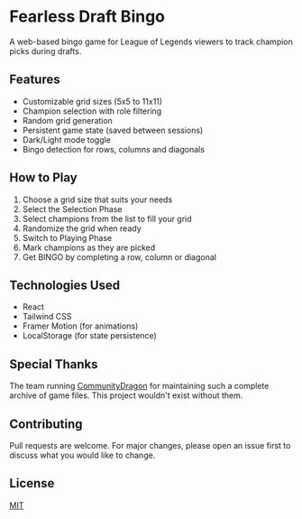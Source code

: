 # Fearless Draft Bingo

A web-based bingo game for League of Legends viewers to track champion picks during drafts.

## Features

- Customizable grid sizes (5x5 to 11x11)
- Champion selection with role filtering
- Random grid generation
- Persistent game state (saved between sessions)
- Dark/Light mode toggle
- Bingo detection for rows, columns and diagonals

## How to Play

1. Choose a grid size that suits your needs
2. Select the Selection Phase
3. Select champions from the list to fill your grid
4. Randomize the grid when ready
5. Switch to Playing Phase
6. Mark champions as they are picked
7. Get BINGO by completing a row, column or diagonal

## Technologies Used

- React
- Tailwind CSS
- Framer Motion (for animations)
- LocalStorage (for state persistence)

## Special Thanks

The team running [CommunityDragon](https://communitydragon.org/) for maintaining such a complete archive of game files. This project wouldn't exist without them.


## Contributing

Pull requests are welcome. For major changes, please open an issue first to discuss what you would like to change.

## License

[MIT](https://choosealicense.com/licenses/mit/)

